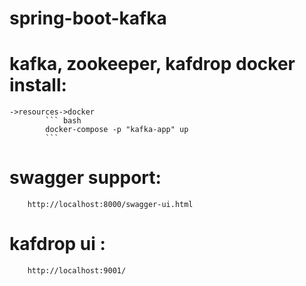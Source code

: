 # spring-boot-kafka
# kafka, zookeeper, kafdrop docker install:
    ->resources->docker
            ``` bash
            docker-compose -p "kafka-app" up
            ```
# swagger support:
        http://localhost:8000/swagger-ui.html
# kafdrop ui :
        http://localhost:9001/
